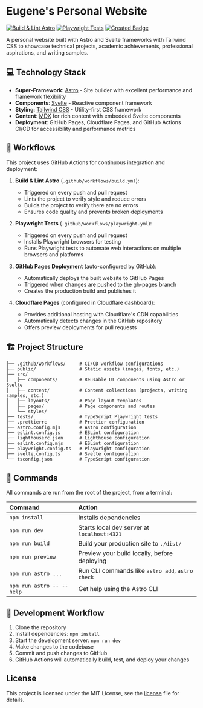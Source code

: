 # Eugene's Personal Website

[![Build & Lint Astro](https://github.com/euhystho/euhystho.github.io/actions/workflows/build.yml/badge.svg)](https://github.com/euhystho/euhystho.github.io/actions/workflows/build.yml)
[![Playwright Tests](https://github.com/euhystho/euhystho.github.io/actions/workflows/playwright.yml/badge.svg)](https://github.com/euhystho/euhystho.github.io/actions/workflows/playwright.yml)
[![Created Badge](https://badges.pufler.dev/created/euhystho/euhystho.github.io)](https://badges.pufler.dev)

A personal website built with Astro and Svelte frameworks with Tailwind CSS to showcase technical projects, academic achievements, professional aspirations, and writing samples.

## 💻 Technology Stack

- **Super-Framework**: [Astro](https://astro.build/) - Site builder with excellent performance and framework flexibility
- **Components**: [Svelte](https://svelte.dev/) - Reactive component framework
- **Styling**: [Tailwind CSS](https://tailwindcss.com/) - Utility-first CSS framework
- **Content**: [MDX](https://mdxjs.com) for rich content with embedded Svelte components
- **Deployment**: GitHub Pages, Cloudflare Pages, and GitHub Actions CI/CD for accessibility and performance metrics

## 🔄 Workflows

This project uses GitHub Actions for continuous integration and deployment:

1. **Build & Lint Astro** (`.github/workflows/build.yml`):
   - Triggered on every push and pull request
   - Lints the project to verify style and reduce errors
   - Builds the project to verify there are no errors
   - Ensures code quality and prevents broken deployments
2. **Playwright Tests** (`.github/workflows/playwright.yml`):

   - Triggered on every push and pull request
   - Installs Playwright browsers for testing
   - Runs Playwright tests to automate web interactions on multiple browsers and platforms

3. **GitHub Pages Deployment** (auto-configured by GitHub):

   - Automatically deploys the built website to GitHub Pages
   - Triggered when changes are pushed to the gh-pages branch
   - Creates the production build and publishes it

4. **Cloudflare Pages** (configured in Cloudflare dashboard):
   - Provides additional hosting with Cloudflare's CDN capabilities
   - Automatically detects changes in the GitHub repository
   - Offers preview deployments for pull requests

## 🏗️ Project Structure

```text
├── .github/workflows/     # CI/CD workflow configurations
├── public/                # Static assets (images, fonts, etc.)
├── src/
│   ├── components/        # Reusable UI components using Astro or Svelte
│   ├── content/           # Content collections (projects, writing samples, etc.)
│   ├── layouts/           # Page layout templates
│   ├── pages/             # Page components and routes
│   └── styles/
├── tests/                 # TypeScript Playwright tests
├── .prettierrc            # Prettier configuration
├── astro.config.mjs       # Astro configuration
├── eslint.config.js       # ESLint configuration
├── lighthouserc.json      # Lighthouse configuration
├── eslint.config.mjs      # ESLint configuration
├── playwright.config.ts   # Playwright configuration
├── svelte.config.ts       # Svelte configuration
└── tsconfig.json          # TypeScript configuration
```

## 🧞 Commands

All commands are run from the root of the project, from a terminal:

| Command                   | Action                                           |
| :------------------------ | :----------------------------------------------- |
| `npm install`             | Installs dependencies                            |
| `npm run dev`             | Starts local dev server at `localhost:4321`      |
| `npm run build`           | Build your production site to `./dist/`          |
| `npm run preview`         | Preview your build locally, before deploying     |
| `npm run astro ...`       | Run CLI commands like `astro add`, `astro check` |
| `npm run astro -- --help` | Get help using the Astro CLI                     |

## 🚀 Development Workflow

1. Clone the repository
2. Install dependencies: `npm install`
3. Start the development server: `npm run dev`
4. Make changes to the codebase
5. Commit and push changes to GitHub
6. GitHub Actions will automatically build, test, and deploy your changes

## License

This project is licensed under the MIT License, see the [license](LICENSE) file for details.
